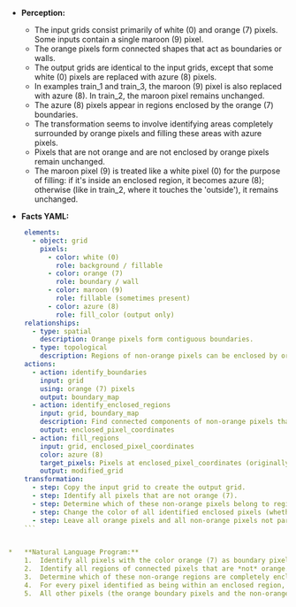 *   **Perception:**
    *   The input grids consist primarily of white (0) and orange (7) pixels. Some inputs contain a single maroon (9) pixel.
    *   The orange pixels form connected shapes that act as boundaries or walls.
    *   The output grids are identical to the input grids, except that some white (0) pixels are replaced with azure (8) pixels.
    *   In examples train\_1 and train\_3, the maroon (9) pixel is also replaced with azure (8). In train\_2, the maroon pixel remains unchanged.
    *   The azure (8) pixels appear in regions enclosed by the orange (7) boundaries.
    *   The transformation seems to involve identifying areas completely surrounded by orange pixels and filling these areas with azure pixels.
    *   Pixels that are not orange and are not enclosed by orange pixels remain unchanged.
    *   The maroon pixel (9) is treated like a white pixel (0) for the purpose of filling: if it's inside an enclosed region, it becomes azure (8); otherwise (like in train\_2, where it touches the 'outside'), it remains unchanged.

*   **Facts YAML:**
    
```yaml
    elements:
      - object: grid
        pixels:
          - color: white (0)
            role: background / fillable
          - color: orange (7)
            role: boundary / wall
          - color: maroon (9)
            role: fillable (sometimes present)
          - color: azure (8)
            role: fill_color (output only)
    relationships:
      - type: spatial
        description: Orange pixels form contiguous boundaries.
      - type: topological
        description: Regions of non-orange pixels can be enclosed by orange boundaries.
    actions:
      - action: identify_boundaries
        input: grid
        using: orange (7) pixels
        output: boundary_map
      - action: identify_enclosed_regions
        input: grid, boundary_map
        description: Find connected components of non-orange pixels that do not touch the grid edges.
        output: enclosed_pixel_coordinates
      - action: fill_regions
        input: grid, enclosed_pixel_coordinates
        color: azure (8)
        target_pixels: Pixels at enclosed_pixel_coordinates (originally white or maroon)
        output: modified_grid
    transformation:
      - step: Copy the input grid to create the output grid.
      - step: Identify all pixels that are not orange (7).
      - step: Determine which of these non-orange pixels belong to regions completely enclosed by orange (7) pixels (i.e., they cannot reach the border of the grid without crossing an orange pixel).
      - step: Change the color of all identified enclosed pixels (whether originally white or maroon) to azure (8) in the output grid.
      - step: Leave all orange pixels and all non-orange pixels not part of an enclosed region unchanged.
    ```


*   **Natural Language Program:**
    1.  Identify all pixels with the color orange (7) as boundary pixels.
    2.  Identify all regions of connected pixels that are *not* orange.
    3.  Determine which of these non-orange regions are completely enclosed by the orange boundaries (meaning they do not touch any edge of the grid). This can be done using a flood fill algorithm starting from all non-orange pixels on the grid's border; any non-orange pixel not reached by this flood fill is considered enclosed.
    4.  For every pixel identified as being within an enclosed region, change its color to azure (8) in the output grid.
    5.  All other pixels (the orange boundary pixels and the non-orange pixels not in an enclosed region) retain their original color in the output grid.